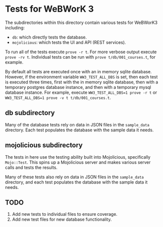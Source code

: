 # Tests for WeBWorK 3

The subdirectories within this directory contain various tests for WeBWorK3 including:

- `db`: which directly tests the database.
- `mojolicious`: which tests the UI and API (REST services).

To run all of the tests execute `prove -r t`. For more verbose output execute `prove -rv t`. Individual tests can be
run with `prove t/db/001_courses.t`, for example.

By default all tests are executed once with an in memory sqlite database. However, if the environment variable
`WW3_TEST_ALL_DBS` is set, then each test is executed three times, first with the in memory sqlite database, then with a
temporary postgres database instance, and then with a temporary mysql database instance. For example, execute
`WW3_TEST_ALL_DBS=1 prove -r t` or `WW3_TEST_ALL_DBS=1 prove -v t t/db/001_courses.t`.

## db subdirectory

Many of the database tests rely on data in JSON files in the `sample_data` directory. Each test populates the database
with the sample data it needs.

## mojolicious subdirectory

The tests in here use the testing ability built into Mojolicious, specifically `Mojo::Test`. This spins up a
Mojolicious server and makes various server calls and tests the results.

Many of these tests also rely on data in JSON files in the `sample_data` directory, and each test populates the database
with the sample data it needs.

## TODO

1. Add new tests to individual files to ensure coverage.
2. Add new test files for new database functionality.
